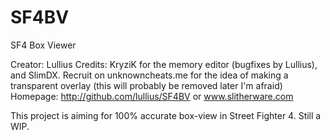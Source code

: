SF4BV
=====

SF4 Box Viewer

Creator: Lullius
Credits: KryziK for the memory editor (bugfixes by Lullius), and SlimDX. Recruit on unknowncheats.me for the idea of making a transparent overlay (this will probably be removed later I'm afraid)
Homepage: http://github.com/lullius/SF4BV or www.slitherware.com

This project is aiming for 100% accurate box-view in Street Fighter 4.
Still a WIP.
